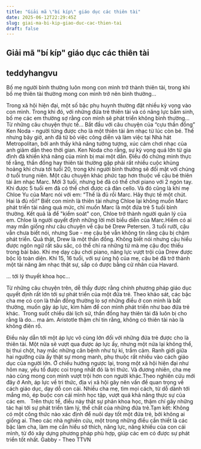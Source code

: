 ```yaml
---
title: "Giải mã \"bí kíp\" giáo dục các thiên tài"
date: 2025-06-12T22:29:45Z
slug: giai-ma-bi-kip-giao-duc-cac-thien-tai
draft: false
---
```


## Giải mã "bí kíp" giáo dục các thiên tài

## teddyhangvu

Bố mẹ người bình thường luôn mong con mình trở thành thiên tài, trong khi bố mẹ thiên tài thường mong con mình trở nên bình thường…

Trong xã hội hiện đại, một số bậc phụ huynh thường đặt nhiều kỳ vọng vào con mình. Trong khi đó, với những đứa trẻ thiên tài và có năng lực bẩm sinh, bố mẹ các em thường sợ rằng con mình sẽ phát triển không bình thường…
Từ những câu chuyện thực tế…
 ​Bắt đầu với câu chuyện của “cựu thần đồng” Ken Noda - người từng được cho là một thiên tài âm nhạc từ lúc còn bé.
Thế nhưng bây giờ, anh đã từ bỏ việc công diễn và làm việc tại Nhà hát Metropolitan, bởi anh thấy khả năng tưởng tượng, xúc cảm chơi nhạc của anh giảm dần theo thời gian. 
​Ken Noda cho rằng, sự kỳ vọng quá lớn từ gia đình đã khiến khả năng của mình bị mai một dần. ​Điều đó chứng minh thực tế rằng, thần đồng hay thiên tài thường gặp phải rất nhiều cuộc khủng hoảng khi chưa tới tuổi 20, trong khi người bình thường sẽ đối mặt với chúng ở tuổi trung niên.
Một câu chuyện khác phức tạp hơn thuộc về cậu bé thiên tài âm nhạc Marc. Mới 3 tuổi, nhưng bé đã có thể chơi piano với 2 ngón tay. 
Khi được 5 tuổi em đã có thể chơi được cả đàn cello. Và đó cũng là khi mẹ Chloe Yu của Marc nói với em: “Thế là đủ rồi Marc. Hãy thực tế một chút. Hai là đủ rồi!” 
​Biết con mình là thiên tài nhưng Chloe lại không muốn Marc phát triển tài năng quá mức, chỉ muốn Marc là một đứa trẻ 5 tuổi bình thường. Kết quả là để "kiểm soát" con, Chloe trở thành người quản lý của em. 
​Chloe là người quyết định những lời mời biểu diễn của Marc.​Hiếm có ai may mắn giống như câu chuyện về cậu bé Drew Petersen. 3 tuổi rưỡi, cậu vẫn chưa biết nói, nhưng Sue - mẹ cậu bé vẫn không tin rằng cậu bị chậm phát triển.
Quả thật, Drew là một thần đồng. Không biết nói nhưng cậu hiểu được ngôn ngữ rất sâu sắc, có thể chỉ ra những từ mà mẹ cậu đọc thiếu trong bài báo.
​Khi mẹ dạy cậu chơi piano, năng lực vượt trội của Drew được bộc lộ toàn diện. Khi 15, 16 tuổi, với sự ủng hộ của mẹ, cậu bé đã trở thành một tài năng âm nhạc thật sự, sắp có được bằng cử nhân của Havard.
 
… tới lý thuyết khoa học…

Từ những câu chuyện trên, dễ thấy được rằng chính phương pháp giáo dục quyết định rất lớn tới sự phát triển của một đứa trẻ. 
Theo khảo sát, các bậc cha mẹ có con là thần đồng thường lo sợ những điều ở con mình là bất thường, muốn gây áp lực, kìm hãm để con mình phát triển như bao đứa trẻ khác. 
​
Trong suốt chiều dài lịch sử, thần đồng hay thiên tài đã luôn bị cho rằng là do... ma ám. Aristotle thậm chí tin rằng, không có thiên tài nào là không điên rồ. 

Điều này dẫn tới một áp lực vô cùng lớn đối với những đứa trẻ được cho là thiên tài. Một nửa sẽ vượt qua được áp lực ấy, nhưng một nửa lại không thể, bị thui chột, hay mắc những căn bệnh như tự kỉ, trầm cảm. 
Ranh giới giữa hai ngưỡng cửa ấy thật sự mong manh, phụ thuộc rất nhiều vào cách giáo dục của người lớn.​​
Ở chiều hướng ngược lại, trong một xã hội hiện đại như hôm nay, yếu tố được coi trọng nhất đó là tri thức. Và đương nhiên, cha mẹ nào cũng mong con mình vượt trội hơn con người khác. ​
​
Theo nghiên cứu mới đây ở Anh, áp lực về tri thức, địa vị xã hội gây nên vấn đề quan trọng về cách giáo dục, dạy dỗ con cái. Nhiều cha mẹ, tìm mọi cách, từ dỗ dành tới mắng mỏ, ép buộc con cái mình học tập, vượt quá khả năng thực sự của các em. ​
​
Trên thực tế, điều này thật sự phản khoa học, thậm chí gây những tác hại tới sự phát triển tâm lý, thể chất của những đứa trẻ.​​​Tạm kết: Không có một công thức nào xác định để nuôi dạy tốt một đứa trẻ, bởi không ai giống ai. 
Theo các nhà nghiên cứu, một trong những điều cần thiết là các bậc làm cha, làm mẹ cần hiểu sở thích, năng lực, năng khiếu của con cái mình, từ đó xây dựng phương pháp phù hợp, giúp các em có được sự phát triển tốt nhất.
Gabby - Theo TTVN